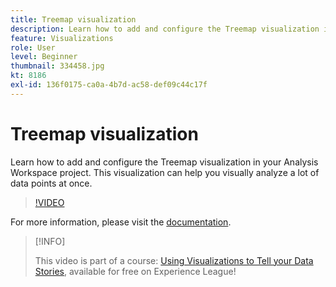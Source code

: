 ```yaml
---
title: Treemap visualization
description: Learn how to add and configure the Treemap visualization in your Analysis Workspace project. This visualization can help you visually analyze a lot of data points at once.
feature: Visualizations
role: User
level: Beginner
thumbnail: 334458.jpg
kt: 8186
exl-id: 136f0175-ca0a-4b7d-ac58-def09c44c17f
---
```

# Treemap visualization

Learn how to add and configure the Treemap visualization in your Analysis Workspace project. This visualization can help you visually analyze a lot of data points at once.

>[!VIDEO](https://video.tv.adobe.com/v/334458/?quality=12&learn=on)

For more information, please visit the [documentation](https://experienceleague.adobe.com/docs/analytics/analyze/analysis-workspace/visualizations/treemap.html?lang=en).

>[!INFO]
>
> This video is part of a course: [Using Visualizations to Tell your Data Stories](https://experienceleague.adobe.com/?recommended=Analytics-U-1-2021.1.visualizations), available for free on Experience League!
